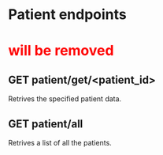 # Patient endpoints
# <span style="color:red"> will be removed</span>
## GET patient/get/<patient_id>
Retrives the specified patient data.

## GET patient/all
Retrives a list of all the patients.